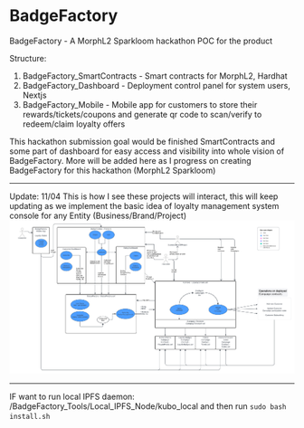 # BadgeFactory

BadgeFactory - A MorphL2 Sparkloom hackathon POC for the product

Structure:

1. BadgeFactory_SmartContracts - Smart contracts for MorphL2, Hardhat
2. BadgeFactory_Dashboard - Deployment control panel for system users, Nextjs
3. BadgeFactory_Mobile - Mobile app for customers to store their rewards/tickets/coupons and generate qr code to scan/verify to redeem/claim loyalty offers

This hackathon submission goal would be finished SmartContracts and some part of dashboard for easy access and visibility into whole vision of BadgeFactory.
More will be added here as I progress on creating BadgeFactory for this hackathon (MorphL2 Sparkloom)

---

Update: 11/04
This is how I see these projects will interact, this will keep updating as we implement the basic idea of loyalty management system console for any Entity (Business/Brand/Project)
![Will be updated periodically throughout](/assets/imgs/BadgeFactory-uml-flow.png)

---

IF want to run local IPFS daemon:
/BadgeFactory_Tools/Local_IPFS_Node/kubo_local and then run `sudo bash install.sh`
